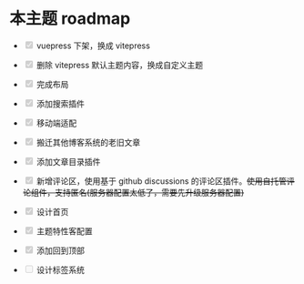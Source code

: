 # 本主题 roadmap

- <input type="checkbox" disabled checked /> vuepress 下架，换成 vitepress

- <input type="checkbox" disabled checked /> 删除 vitepress 默认主题内容，换成自定义主题

- <input type="checkbox" disabled checked /> 完成布局

- <input type="checkbox" disabled checked /> 添加搜索插件

- <input type="checkbox" disabled checked /> 移动端适配

- <input type="checkbox" disabled checked /> 搬迁其他博客系统的老旧文章

- <input type="checkbox" disabled checked /> 添加文章目录插件

- <input type="checkbox" disabled checked /> 新增评论区，使用基于 github discussions 的评论区插件。~~使用自托管评论组件，支持匿名(服务器配置太低了，需要先升级服务器配置)~~

- <input type="checkbox" disabled checked /> 设计首页

- <input type="checkbox" disabled checked /> 主题特性客配置

- <input type="checkbox" disabled checked /> 添加回到顶部

- <input type="checkbox" disabled /> 设计标签系统
